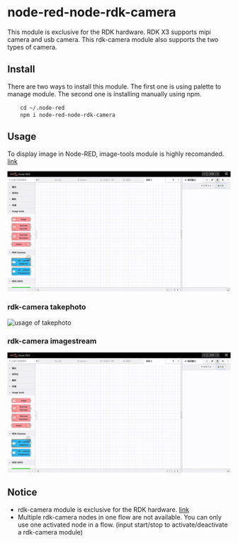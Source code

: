 # node-red-node-rdk-camera
This module is exclusive for the RDK hardware.
RDK X3 supports mipi camera and usb camera. This rdk-camera module also supports the two types of camera.

## Install
There are two ways to install this module. The first one is using palette to manage module. The second one is installing manually using npm.
```
    cd ~/.node-red
    npm i node-red-node-rdk-camera
```

## Usage
To display image in Node-RED, image-tools module is highly recomanded. [link](https://flows.nodered.org/node/node-red-contrib-image-tools)

![usage of rdkcamera](./images/rdkcamera_imagestream.gif)

### rdk-camera takephoto
![usage of takephoto](./images/rdkcamera_takephoto.gif)


### rdk-camera imagestream
![usage of imagestream](./images/rdkcamera_imagestream.gif)


## Notice
+ rdk-camera module is exclusive for the RDK hardware. [link](https://developer.horizon.cc/)
+ Multiple rdk-camera nodes in one flow are not available. You can only use one activated node in a flow. (input start/stop to activate/deactivate a rdk-camera module)